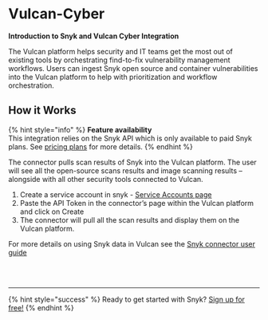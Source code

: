 # Vulcan-Cyber

**Introduction to Snyk and Vulcan Cyber Integration**

The Vulcan platform helps security and IT teams get the most out of existing tools by orchestrating find-to-fix vulnerability management workflows. Users can ingest Snyk open source and container vulnerabilities into the Vulcan platform to help with prioritization and workflow orchestration.

## How it Works

{% hint style="info" %}
**Feature availability**  
This integration relies on the Snyk API which is only available to paid Snyk plans. See [pricing plans](https://snyk.io/plans/) for more details.
{% endhint %}

The connector pulls scan results of Snyk into the Vulcan platform. The user will see all the open-source scans results and image scanning results – alongside with all other security tools connected to Vulcan.

1. Create a service account in snyk - [Service Accounts page](https://snyk.gitbook.io/user-docs/integrations/managing-integrations/service-accounts)
2. Paste the API Token in the connector’s page within the Vulcan platform and click on Create
3. The connector will pull all the scan results and display them on the Vulcan platform.

For more details on using Snyk data in Vulcan see the [Snyk connector user guide](https://intercom.help/vulcan-cyber/en/articles/4274080-snyk-connector-user-guide)

 
<br><br><hr>

{% hint style="success" %}
Ready to get started with Snyk? [Sign up for free!](https://snyk.io/login?cta=sign-up&loc=footer&page=support_docs_page)
{% endhint %}